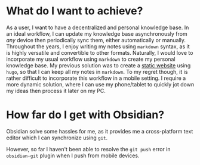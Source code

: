 # What do I want to achieve?

As a user, I want to have a decentralized and personal knowledge base. In an ideal workflow, I can update my  knowledge base asynchronously from *any* device then periodically sync them, either automatically or manually. Throughout the years, I enjoy writing my notes using `markdown` syntax, as it is highly versatile and convertible to other formats. Naturally, I would love to incorporate my usual workflow using `markdown` to create my personal knowledge base. My previous solution was to create a [static website](https://lamurian.rbind.io) using `hugo`, so that I can keep all my notes in `markdown`. To my regret though, it is rather difficult to incorporate this workflow in a mobile setting. I require a more dynamic solution, where I can use my phone/tablet to quickly jot down my ideas then process it later on my PC.

# How far do I get with Obsidian?

Obsidian solve some hassles for me, as it provides me a cross-platform text editor which I can synchronize using `git`.

However, so far I haven't been able to resolve the `git push` error in `obsidian-git` plugin when I push from mobile devices.